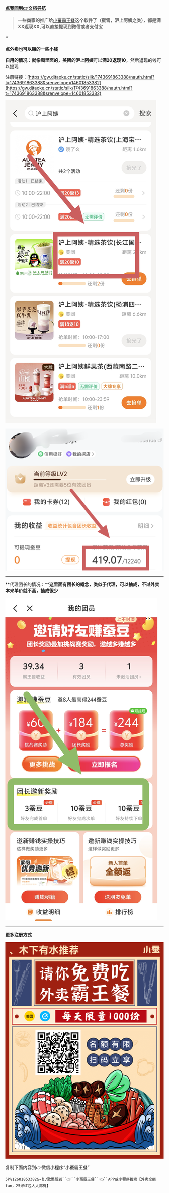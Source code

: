 
[**点我回到👉文档导航**](https://kdocs.cn/l/clf4xOs5a3Q1?linkname=MTuzCk7OTP)

> **一些商家的推广给**[小蚕霸王餐](https://gw.djtaoke.cn/static/silk/1743691863388/nauth.html?t=1743691863388&srenvelope=14601853382)**这个软件了（蜜雪，沪上阿姨之类），都是满XX返现XX,可以直接提现到微信或者支付宝**

⭐

**点外卖也可以赚的一些小钱**

**自用的情况：**就像图里面的，**美团**的**沪上阿姨**可以**满20返现10**，然后返现的钱可以提现

注册链接：[https://gw.djtaoke.cn/static/silk/1743691863388/nauth.html?t=1743691863388&srenvelope=14601853382](https://gw.djtaoke.cn/static/silk/1743691863388/nauth.html?t=1743691863388&srenvelope=14601853382)

![Image](https://raw.githubusercontent.com/MyMaskKing/MyMaskKing.github.io/main/assets/images/🔥🔥外卖返现和代理/img_e5fc72a22b.jpg)

![Image](https://raw.githubusercontent.com/MyMaskKing/MyMaskKing.github.io/main/assets/images/🔥🔥外卖返现和代理/img_f05632a139.png)

----------

**代理团长的情况：****这里面有团长的概念，类似于代理，可以抽成，不过外卖本来单价就不高，抽成很少**

![Image](https://raw.githubusercontent.com/MyMaskKing/MyMaskKing.github.io/main/assets/images/🔥🔥外卖返现和代理/img_14527240c1.jpg)

----------

**更多注册方式**

![Image](https://raw.githubusercontent.com/MyMaskKing/MyMaskKing.github.io/main/assets/images/🔥🔥外卖返现和代理/img_fcc78c136c.png)

复制下面内容到👉微信小程序“小蚕霸王餐”

`5P%12601853382&~复/致整段到``👉``小蚕霸王餐``👈``APP或小程序搜索【外卖全额fan，25米红包人人都有】`





<!--stackedit_data:
eyJoaXN0b3J5IjpbMTIzNjM5NDE3MV19
-->

